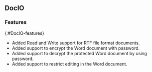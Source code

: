 ## DocIO

### Features
{:#DocIO-features}

* Added Read and Write support for RTF file format documents.
* Added support to encrypt the Word document with password.
* Added support to decrypt the protected Word document by using password.
* Added support to restrict editing in the Word document.